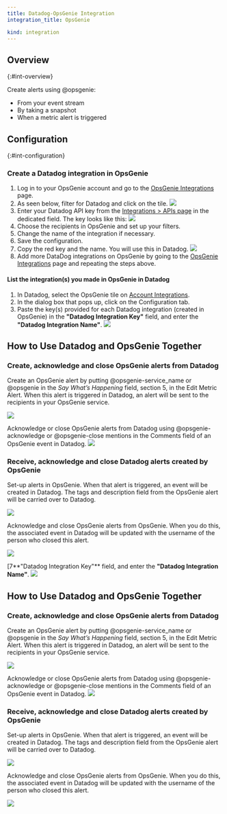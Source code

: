 ```yaml
---
title: Datadog-OpsGenie Integration
integration_title: OpsGenie

kind: integration
---
```


## Overview
{:#int-overview}

Create alerts using @opsgenie:

  * From your event stream
  * By taking a snapshot
  * When a metric alert is triggered

## Configuration
{:#int-configuration}

### Create a Datadog integration in OpsGenie

  1. Log in to your OpsGenie account and go to the [OpsGenie Integrations][1] page.
  2. As seen below, filter for Datadog and click on the tile.
![][2]
  3. Enter your Datadog API key from the [Integrations > APIs page][3] in the dedicated field. The key looks like this:
![][4]
  4. Choose the recipients in OpsGenie and set up your filters.
  5. Change the name of the integration if necessary.
  6. Save the configuration.
  7. Copy the red key and the name. You will use this in Datadog.
![][5]
  8. Add more DataDog integrations on OpsGenie by going to the [OpsGenie Integrations][1] page and repeating the steps above.

#### List the integration(s) you made in OpsGenie in Datadog

  1. In Datadog, select the OpsGenie tile on [Account Integrations][6].
  2. In the dialog box that pops up, click on the Configuration tab.
  3. Paste the key(s) provided for each Datadog integration (created in OpsGenie) in the **"Datadog Integration Key"** field, and enter the **"Datadog Integration Name"**.
![][7]




## How to Use Datadog and OpsGenie Together

### Create, acknowledge and close OpsGenie alerts from Datadog

Create an OpsGenie alert by putting @opsgenie-service_name or @opsgenie in the *Say What’s Happening* field, section 5, in the Edit Metric Alert. When this alert is triggered in Datadog, an alert will be sent to the recipients in your OpsGenie service.

![](/static/images/og_metric_alert.png)

Acknowledge or close OpsGenie alerts from Datadog using @opsgenie-acknowledge or @opsgenie-close mentions in the Comments field of an OpsGenie event in Datadog.
![](/static/images/dd_ack_og_alert.png)

### Receive, acknowledge and close Datadog alerts created by OpsGenie

Set-up alerts in OpsGenie. When that alert is triggered, an event will be created in Datadog. The tags and description field from the OpsGenie alert will be carried over to Datadog.

![](/static/images/og_create_alert_dd_updated.png)

Acknowledge and close OpsGenie alerts from OpsGenie. When you do this, the associated event in Datadog will be updated with the username of the person who closed this alert.

![](/static/images/og_closed_dd_updated.png)


[1]: https://www.opsgenie.com/integration/index
[2]: /static/images/opsgenie-int-index.png
[3]: https://app.datadoghq.com/account/settings#api
[4]: /static/images/where-is-dd-key.png
[5]: /static/images/opsgenie-add-api-key.png
[6]: https://app.datadoghq.com/account/settings
[7**"Datadog Integration Key"** field, and enter the **"Datadog Integration Name"**. ![][7]




## How to Use Datadog and OpsGenie Together

### Create, acknowledge and close OpsGenie alerts from Datadog

Create an OpsGenie alert by putting @opsgenie-service_name or @opsgenie in the *Say What’s Happening* field, section 5, in the Edit Metric Alert. When this alert is triggered in Datadog, an alert will be sent to the recipients in your OpsGenie service.

![](/static/images/og_metric_alert.png)

Acknowledge or close OpsGenie alerts from Datadog using @opsgenie-acknowledge or @opsgenie-close mentions in the Comments field of an OpsGenie event in Datadog. ![](/static/images/dd_ack_og_alert.png)

### Receive, acknowledge and close Datadog alerts created by OpsGenie

Set-up alerts in OpsGenie. When that alert is triggered, an event will be created in Datadog. The tags and description field from the OpsGenie alert will be carried over to Datadog.

![](/static/images/og_create_alert_dd_updated.png)

Acknowledge and close OpsGenie alerts from OpsGenie. When you do this, the associated event in Datadog will be updated with the username of the person who closed this alert.

![](/static/images/og_closed_dd_updated.png)


[1]: https://www.opsgenie.com/integration/index
[2]: /static/images/opsgenie-int-index.png
[3]: https://app.datadoghq.com/account/settings#api
[4]: /static/images/where-is-dd-key.png
[5]: /static/images/opsgenie-add-api-key.png
[6]: https://app.datadoghq.com/account/settings
[7]: /static/images/datadog-add-opsgenie-key.png
